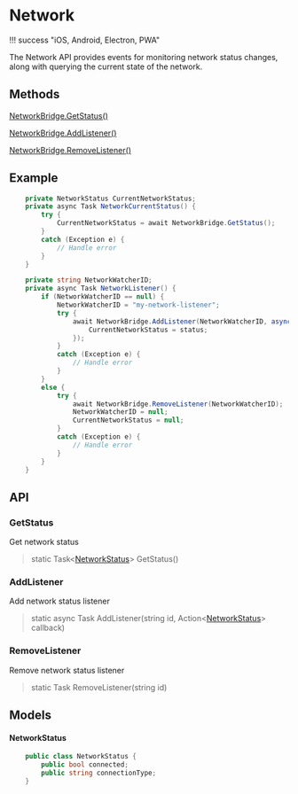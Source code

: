 # Network

!!! success "iOS, Android, Electron, PWA"

The Network API provides events for monitoring network status changes, along with querying the current state of the network.

## Methods

[NetworkBridge.GetStatus()](#getstatus)

[NetworkBridge.AddListener()](#addlistener)

[NetworkBridge.RemoveListener()](#removelistener)

## Example

```c#
    private NetworkStatus CurrentNetworkStatus;
    private async Task NetworkCurrentStatus() {
        try {
            CurrentNetworkStatus = await NetworkBridge.GetStatus();
        }
        catch (Exception e) {
            // Handle error
        }
    }

    private string NetworkWatcherID;
    private async Task NetworkListener() {
        if (NetworkWatcherID == null) {
            NetworkWatcherID = "my-network-listener";
            try {
                await NetworkBridge.AddListener(NetworkWatcherID, async (status) => {
                    CurrentNetworkStatus = status;
                });
            }
            catch (Exception e) {
                // Handle error
            }
        }
        else {
            try {
                await NetworkBridge.RemoveListener(NetworkWatcherID);
                NetworkWatcherID = null;
                CurrentNetworkStatus = null;
            }
            catch (Exception e) {
                // Handle error
            }
        }
    }
```

## API

### GetStatus

Get network status

> static Task&lt;[NetworkStatus](#networkstatus)&gt; GetStatus()

### AddListener

Add network status listener

> static async Task AddListener(string id, Action&lt;[NetworkStatus](#networkstatus)&gt; callback)

### RemoveListener

Remove network status listener

> static Task RemoveListener(string id)

## Models

#### NetworkStatus

```c#
    public class NetworkStatus {
        public bool connected;
        public string connectionType;
    }
```
